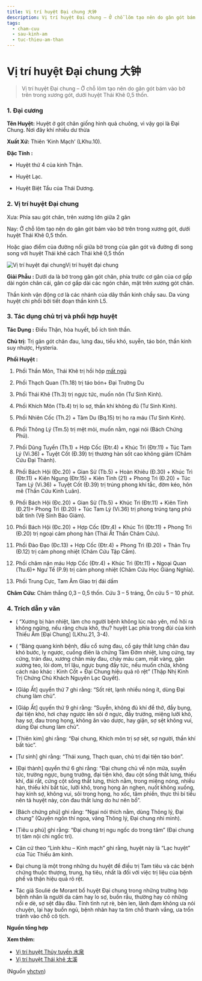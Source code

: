 ```yaml
---
title: Vị trí huyệt Đại chung 大钟
description: Vị trí huyệt Đại chung – Ở chỗ lõm tạo nên do gân gót bám vào bờ trên trong xương gót, dưới huyệt Thái Khê 0,5 thốn.
tags:
  - cham-cuu
  - sau-kinh-am
  - tuc-thieu-am-than
---
```


# Vị trí huyệt Đại chung 大钟 

> Vị trí huyệt Đại chung – Ở chỗ lõm tạo nên do gân gót bám vào bờ trên trong xương gót, dưới huyệt Thái Khê 0,5 thốn.

### 1. Đại cương

**Tên Huyệt:** Huyệt ở gót chân giống hình quả chuông, vì vậy gọi là Đại Chung. Nơi đây khí nhiều dư thừa

**Xuất Xứ:** Thiên ‘Kinh Mạch’ (LKhu.10).

**Đặc Tính :**

+ Huyệt thứ 4 của kinh Thận.

+ Huyệt Lạc.

+ Huyệt Biệt Tẩu của Thái Dương.

### 2. Vị trí huyệt Đại chung

Xưa: Phía sau gót chân, trên xương lớn giữa 2 gân

Nay: Ở chỗ lõm tạo nên do gân gót bám vào bờ trên trong xương gót, dưới huyệt Thái Khê 0,5 thốn.

Hoặc giao điểm của đường nối giữa bờ trong của gân gót và đường đi song song với huyệt Thái khê cách Thái khê 0,5 thốn

![Vị trí huyệt đại chung](/imgs/yhctvn/huyet-dai-chung.jpg)Vị trí huyệt đại chung

**Giải Phẫu :** Dưới da là bờ trong gân gót chân, phía trước cơ gân của cơ gấp dài ngón chân cái, gân cơ gấp dài các ngón chân, mặt trên xương gót chân.

Thần kinh vận động cơ là các nhánh của dây thần kinh chầy sau. Da vùng huyệt chi phối bởi tiết đoạn thần kinh L5.

### 3. Tác dụng chủ trị và phối hợp huyệt

**Tác Dụng :** Điều Thận, hòa huyết, bổ ích tinh thần.

**Chủ trị:** Trị gân gót chân đau, lưng đau, tiểu khó, suyễn, táo bón, thần kinh suy nhược, Hysteria.

**Phối Huyệt :**

1. Phối Thần Môn, Thái Khê trị hồi hộp [mất ngủ](/yhctvn/chung-mat-ngu-theo-dong-y)
2. Phối Thạch Quan (Th.18) trị táo bón+ Đại Trường Du
3. Phối Thái Khê (Th.3) trị ngực tức, muốn nôn (Tư Sinh Kinh).
4. Phối Khích Môn (Tb.4) trị lo sợ, thần khí không đủ (Tư Sinh Kinh).
5. Phối Nhiên Cốc (Th.2) + Tâm Du (Bq.15) trị ho ra máu (Tư Sinh Kinh).
6. Phối Thông Lý (Tm.5) trị mệt mỏi, muốn nằm, ngại nói (Bách Chứng Phú).
7. Phối Dũng Tuyền (Th.1) + Hợp Cốc (Đtr.4) + Khúc Trì (Đtr.11) + Túc Tam Lý (Vi.36) + Tuyệt Cốt (Đ.39) trị thương hàn sốt cao không giảm (Châm Cứu Đại Thành).
8. Phối Bách Hội (Đc.20) + Gian Sử (Tb.5) + Hoàn Khiêu (Đ.30) + Khúc Trì (Đtr.11) + Kiên Ngung (Đtr.15) + Kiên Tỉnh (21) + Phong Trì (Đ.20) + Túc Tam Lý (Vi.36) + Tuyệt Cốt (Đ.39) trị trúng phong khí tắc, đờm kéo, hôn mê (Thần Cứu Kinh Luân).
9. Phối Bách Hội (Đc.20) + Gian Sử (Tb.5) + Khúc Trì (Đtr.11) + Kiên Tỉnh (Đ.21)+ Phong Trì (Đ.20) + Túc Tam Lý (Vi.36) trị phong trúng tạng phủ bất tỉnh (Vệ Sinh Bảo Giám).

10. Phối Bách Hội (Đc.20) + Hợp Cốc (Đtr.4) + Khúc Trì (Đtr.11) + Phong Trì (Đ.20) trị ngoại cảm phong hàn (Thái Ất Thần Châm Cứu).
11. Phối Đào Đạo (Đc.13) + Hợp Cốc (Đtr.4) + Phong Trì (Đ.20) + Thân Trụ (Đ.12) trị cảm phong nhiệt (Châm Cứu Tập Cẩm).
12. Phối châm nặn máu Hợp Cốc (Đtr.4) + Khúc Trì (Đtr.11) + Ngoại Quan (Ttu.6)+ Ngư Tế (P.9) trị cảm phong nhiệt (Châm Cứu Học Giảng Nghĩa).

13. Phối Trung Cực, Tam Âm Giao trị đái dầm

**Châm Cứu:** Châm thẳng 0,3 – 0,5 thốn. Cứu 3 – 5 tráng, Ôn cứu 5 – 10 phút.

### 4. Trích dẫn y văn

+ ( “Xương bị hàn nhiệt, làm cho người bệnh không lúc nào yên, mồ hôi ra không ngừng, nếu răng chưa khô, thu? huyệt Lạc phía trong đùi của kinh Thiếu Âm [Đại Chung] (LKhu.21, 3-4).

+ ( “Bàng quang kinh bệnh, đầu cổ sưng đau, cổ gáy thắt lưng chân đau khó bước, lỵ ngược, cuồng điên là chứng Tâm Đởm nhiệt, lưng cứng, tay cứng, trán đau, xương chân mày đau, chảy máu cam, mắt vàng, gân xương teo, lòi dom, trĩ lậu, ngực bụng đầy tức, nếu muốn chữa, không cách nào khác : Kinh Cốt + Đại Chung hiệu quả rõ rệt” (Thập Nhị Kinh Trị Chứng Chủ Khách Nguyên Lạc Quyết).

+ [Giáp Ất] quyển thứ 7 ghi rằng: “Sốt rét, lạnh nhiều nóng ít, dùng Đại chung làm chủ”.

+ [Giáp Ất] quyến thứ 9 ghi rằng: “Suyễn, không đủ khí để thở, đầy bụng, đại tiện khó, hơi chạy ngược lên sôi ở ngực, đầy trướng, miệng lưỡi khô, hay sợ, đau trong họng, không ăn vào dược, hay giận, sợ sệt không vui, dùng Đại chung làm chủ”.

+ [Thiên kim] ghi rằng: “Đại chung, Khích môn trị sợ sệt, sợ người, thần khí bất túc”. 

+ [Tư sinh] ghi rằng: “Thái xung, Thạch quan, chủ trị đại tiện táo bón”. 

+ [Đại thành] quyển thứ 6 ghi rằng: “Đại chung chủ về nôn mửa, suyễn tức, trường ngực, bụng trưởng, đại tiện khó, đau cột sống thắt lưng, thiếu khí, đái rắt, cứng cột sống thắt lưng, thích nằm, trong miệng nóng, nhiều hàn, thiếu khí bất túc, lưỡi khô, trong họng ăn nghẹn, nuốt không xuống, hay kinh sợ, không vui, sôi trong họng, ho xốc, tâm phiền, thực thì bí tiểu nên tả huyệt này, còn đau thắt lưng do hư nên bổ”. 

+ [Bách chứng phú] ghi rằng: “Ngại nói thích nằm, dùng Thông lý, Đại chung” (Quyện ngôn thí ngoa, vãng Thông lý, Đại chung nhi minh). 

+ [Tiêu u phú] ghi rằng: “Đại chung trị ngu ngốc do trong tâm” (Đại chung trị tâm nội chi ngốc tri). 

+ Căn cứ theo “Linh khu – Kinh mạch” ghi rằng, huyệt này là “Lạc huyệt” của Túc Thiếu âm kinh. 

+ Đại chung là một trong những du huyệt để điều trị Tam tiêu và các bệnh chứng thuộc thượng, trung, hạ tiêu, nhất là đối với việc trị liệu của bệnh phế và thận hiệu quả rõ rệt. 

+ Tác giả Soulié de Morant bổ huyệt Đại chung trong những trường hợp bệnh nhân là người da cám hay lo sợ, buồn rầu, thường hay có những nổi e dè, sợ sệt đâu đâu. Tính tình rụt rè, bèn len, lãnh đạm không ưa nói chuyện, lại hay buồn ngủ, bệnh nhân hay ta tìm chỗ thanh vắng, ưa trốn tránh vào chỗ cô tịch.

**Nguồn tổng hợp**

**Xem thêm:**

* [Vị trí huyệt Thủy tuyền 水泉](/yhctvn/vi-tri-huyet-thuy-tuyen-%e6%b0%b4%e6%b3%89)
* [Vị trí huyệt Thái khê 太溪](/yhctvn/vi-tri-huyet-thai-khe-%e5%a4%aa%e6%ba%aa)

(Nguồn <a href="https://yhctvn.com/vi-tri-huyet-dai-chung-大钟/" target="_blank">yhctvn</a>)

